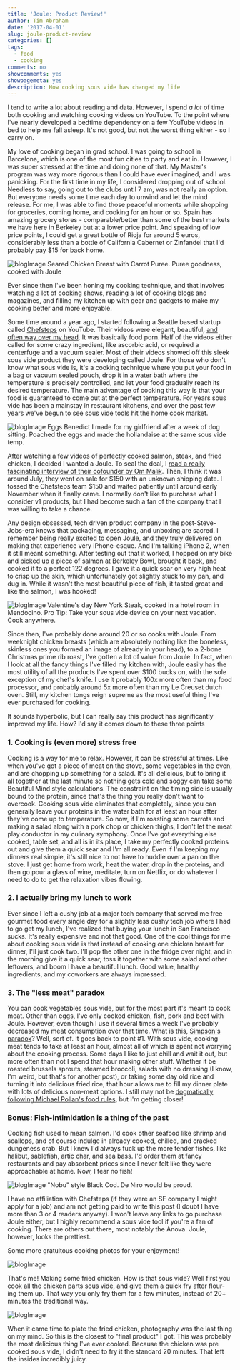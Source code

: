 ```yaml
---
title: 'Joule: Product Review!'
author: Tim Abraham
date: '2017-04-01'
slug: joule-product-review
categories: []
tags:
  - food
  - cooking
comments: no
showcomments: yes
showpagemeta: yes
description: How cooking sous vide has changed my life
---
```


I tend to write a lot about reading and data. However, I spend *a lot* of time both cooking and watching cooking videos on YouTube. To the point where I've nearly developed a bedtime dependency on a few YouTube videos in bed to help me fall asleep. It's not good, but not the worst thing either - so I carry on.

My love of cooking began in grad school. I was going to school in Barcelona, which is one of the most fun cities to party and eat in. However, I was super stressed at the time and doing none of that. My Master's program was way more rigorous than I could have ever imagined, and I was panicking. For the first time in my life, I considered dropping out of school. Needless to say, going out to the clubs until 7 am, was not really an option. But everyone needs some time each day to unwind and let the mind release. For me, I was able to find those peaceful moments while shopping for groceries, coming home, and cooking for an hour or so. Spain has amazing grocery stores - comparable/better than some of the best markets we have here in Berkeley but at a lower price point. And speaking of low price points, I could get a great bottle of Rioja for around 5 euros, considerably less than a bottle of California Cabernet or Zinfandel that I'd probably pay $15 for back home.

![blogImage](https://cloud.githubusercontent.com/assets/1427277/23641983/a611536c-02ac-11e7-894c-45f1d03f1064.jpg)
<span class="caption">Seared Chicken Breast with Carrot Puree. Puree goodness, cooked with Joule</span>

Ever since then I've been honing my cooking technique, and that involves watching a lot of cooking shows, reading a lot of cooking blogs and magazines, and filling my kitchen up with gear and gadgets to make my cooking better and more enjoyable.

Some time around a year ago, I started following a Seattle based startup called [Chefsteps](https://www.chefsteps.com/) on YouTube. Their videos were elegant, beautiful, [and often way over my head](https://www.youtube.com/watch?v=gqXjCFNX6HQ). It was basically food porn. Half of the videos either called for some crazy ingredient, like ascorbic acid, or required a centerfuge and a vacuum sealer. Most of their videos showed off this sleek sous vide product they were developing called Joule. For those who don't know what sous vide is, it's a cooking technique where you put your food in a bag or vacuum sealed pouch, drop it in a water bath where the temperature is precisely controlled, and let your food gradually reach its desired temperature. The main advantage of cooking this way is that your food is guaranteed to come out at the perfect temperature. For years sous vide has been a mainstay in restaurant kitchens, and over the past few years we've begun to see sous vide tools hit the home cook market.

![blogImage](https://cloud.githubusercontent.com/assets/1427277/23641987/a9a3e184-02ac-11e7-9d36-8ba5cda32b45.png)
<span class="caption">Eggs Benedict I made for my girlfriend after a week of dog sitting. Poached the eggs and made the hollandaise at the same sous vide temp.</span>

After watching a few videos of perfectly cooked salmon, steak, and fried chicken, I decided I wanted a Joule. To seal the deal, I [read a really fascinating interview of their cofounder by Om Malik](https://pi.co/chris-young/). Then, I think it was around July, they went on sale for $150 with an unknown shipping date. I tossed the Chefsteps team $150 and waited patiently until around early November when it finally came. I normally don't like to purchase what I consider v1 products, but I had become such a fan of the company that I was willing to take a chance.

Any design obsessed, tech driven product company in the post-Steve-Jobs-era knows that packaging, messaging, and unboxing are sacred. I remember being really excited to open Joule, and they truly delivered on making that experience very iPhone-esque. And I'm talking iPhone 2, when it still meant something. After testing out that it worked, I hopped on my bike and picked up a piece of salmon at Berkeley Bowl, brought it back, and cooked it to a perfect 122 degrees. I gave it a quick sear on very high heat to crisp up the skin, which unfortunately got slightly stuck to my pan, and dug in. While it wasn't the most beautiful piece of fish, it tasted great and like the salmon, I was hooked!

![blogImage](https://cloud.githubusercontent.com/assets/1427277/23887338/72c28af2-083e-11e7-8e3b-5ceec1065980.JPG)
<span class="caption">Valentine's day New York Steak, cooked in a hotel room in Mendocino. Pro Tip: Take your sous vide device on your next vacation. Cook anywhere.</span>

Since then, I've probably done around 20 or so cooks with Joule. From weeknight chicken breasts (which are absolutely nothing like the boneless, skinless ones you formed an image of already in your head), to a 2-bone Christmas prime rib roast, I've gotten a lot of value from Joule. In fact, when I look at all the fancy things I've filled my kitchen with, Joule easily has the most utility of all the products I've spent over $100 bucks on, with the sole exception of my chef's knife. I use it probably 100x more often than my food processor, and probably around 5x more often than my Le Creuset dutch oven. Still, my kitchen tongs reign supreme as the most useful thing I've ever purchased for cooking.

It sounds hyperbolic, but I can really say this product has significantly improved my life. How? I'd say it comes down to these three points

### 1. Cooking is (even more) stress free
Cooking is a way for me to relax. However, it can be stressful at times. Like when you've got a piece of meat on the stove, some vegetables in the oven, and are chopping up something for a salad. It's all delicious, but to bring it all together at the last minute so nothing gets cold and soggy can take some Beautiful Mind style calculations. The constraint on the timing side is usually bound to the protein, since that's the thing you really don't want to overcook. Cooking sous vide eliminates that completely, since you can generally leave your proteins in the water bath for at least an hour after they've come up to temperature. So now, if I'm roasting some carrots and making a salad along with a pork chop or chicken thighs, I don't let the meat play conductor in my culinary symphony. Once I've got everything else cooked, table set, and all is in its place, I take my perfectly cooked proteins out and give them a quick sear and I'm all ready. Even if I'm keeping my dinners real simple, it's still nice to not have to huddle over a pan on the stove. I just get home from work, heat the water, drop in the proteins, and then go pour a glass of wine, meditate, turn on Netflix, or do whatever I need to do to get the relaxation vibes flowing.

### 2. I actually bring my lunch to work
Ever since I left a cushy job at a major tech company that served me free gourmet food every single day for a slightly less cushy tech job where I had to go get my lunch, I've realized that buying your lunch in San Francisco sucks. It's really expensive and not that good. One of the cool things for me about cooking sous vide is that instead of cooking one chicken breast for dinner, I'll just cook two. I'll pop the other one in the fridge over night, and in the morning give it a quick sear, toss it together with some salad and other leftovers, and boom I have a beautiful lunch. Good value, healthy ingredients, and my coworkers are always impressed.

### 3. The "less meat" paradox
You can cook vegetables sous vide, but for the most part it's meant to cook meat. Other than eggs, I've only cooked chicken, fish, pork and beef with Joule. However, even though I use it several times a week I've probably decreased my meat consumption over that time. What is this, [Simpson's paradox](https://en.wikipedia.org/wiki/Simpson's_paradox)? Well, sort of. It goes back to point #1. With sous vide, cooking meat tends to take at least an hour, almost all of which is spent not worrying about the cooking process. Some days I like to just chill and wait it out, but more often than not I spend that hour making other stuff. Whether it be roasted brussels sprouts, steamed broccoli, salads with no dressing (I know, I'm weird, but that's for another post), or taking some day old rice and turning it into delicious fried rice, that hour allows me to fill my dinner plate with lots of delicious non-meat options. I still may not be [dogmatically following Michael Pollan's food rules](http://michaelpollan.com/reviews/how-to-eat/), but I'm getting closer!

### Bonus: Fish-intimidation is a thing of the past
Cooking fish used to mean salmon. I'd cook other seafood like shrimp and scallops, and of course indulge in already cooked, chilled, and cracked dungeness crab. But I knew I'd always fuck up the more tender fishes, like halibut, sablefish, artic char, and sea bass. I'd order them at fancy restaurants and pay absorbent prices since I never felt like they were approachable at home. Now, I fear no fish!

![blogImage](https://cloud.githubusercontent.com/assets/1427277/23887371/be8638f8-083e-11e7-94be-cff29af59121.jpg)
<span class="caption">"Nobu" style Black Cod. De Niro would be proud.</span>

I have no affiliation with Chefsteps (if they were an SF company I might apply for a job) and am not getting paid to write this post (I doubt I have more than 3 or 4 readers anyway). I won't leave any links to go purchase Joule either, but I highly recommend a sous vide tool if you're a fan of cooking. There are others out there, most notably the Anova. Joule, however, looks the prettiest.

Some more gratuitous cooking photos for your enjoyment!

![blogImage](https://cloud.githubusercontent.com/assets/1427277/23643835/f9638bd2-02b8-11e7-9308-819ec70e52c7.jpg)

That's me! Making some fried chicken. How is that sous vide? Well first you cook all the chicken parts sous vide, and give them a quick fry after flour-ing them up. That way you only fry them for a few minutes, instead of 20+ minutes the traditional way.

![blogImage](https://cloud.githubusercontent.com/assets/1427277/23643834/f962afe6-02b8-11e7-84ec-9a23ba8dd0fb.jpg)

When it came time to plate the fried chicken, photography was the last thing on my mind. So this is the closest to "final product" I got. This was probably the most delicious thing I've ever cooked. Because the chicken was pre cooked sous vide, I didn't need to fry it the standard 20 minutes. That left the insides incredibly juicy.